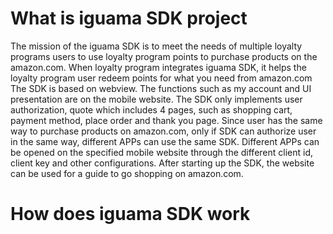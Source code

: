 # What is iguama SDK project

The mission of the iguama SDK is to meet the needs of multiple loyalty programs users to use loyalty program points to purchase products on the amazon.com. When loyalty program integrates iguama SDK, it helps the loyalty program user redeem points for what you need from amazon.com 
The SDK is based on webview. The functions such as my account and UI presentation are on the mobile website. The SDK only implements user authorization, quote which includes 4 pages, such as shopping cart, payment method, place order and thank you page. Since user has the same way to purchase products on amazon.com, only if SDK can authorize user in the same way, different APPs can use the same SDK. Different APPs can be opened on the specified mobile website through the different client id, client key and other configurations. After starting up the SDK, the website can be used for a guide to go shopping on amazon.com. 

# How does iguama SDK work
